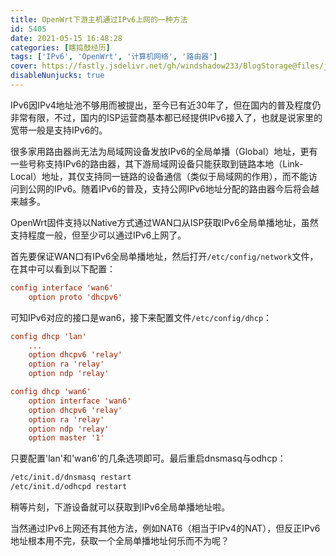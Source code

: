 ```yaml
---
title: OpenWrt下游主机通过IPv6上网的一种方法
id: 5405
date: 2021-05-15 16:48:28
categories: [瞎捣鼓经历]
tags: ['IPv6', 'OpenWrt', '计算机网络', '路由器']
cover: https://fastly.jsdelivr.net/gh/windshadow233/BlogStorage@files/jpg/f7f12d10f8c376f3d7597229fddd5350.jpg
disableNunjucks: true
---
```


IPv6因IPv4地址池不够用而被提出，至今已有近30年了，但在国内的普及程度仍非常有限，不过，国内的ISP运营商基本都已经提供IPv6接入了，也就是说家里的宽带一般是支持IPv6的。

很多家用路由器尚无法为局域网设备发放IPv6的全局单播（Global）地址，更有一些号称支持IPv6的路由器，其下游局域网设备只能获取到链路本地（Link-Local）地址，其仅支持同一链路的设备通信（类似于局域网的作用），而不能访问到公网的IPv6。随着IPv6的普及，支持公网IPv6地址分配的路由器今后将会越来越多。


OpenWrt固件支持以Native方式通过WAN口从ISP获取IPv6全局单播地址，虽然支持程度一般，但至少可以通过IPv6上网了。


首先要保证WAN口有IPv6全局单播地址，然后打开`/etc/config/network`文件，在其中可以看到以下配置：

```ini
config interface 'wan6'
    option proto 'dhcpv6'
```

可知IPv6对应的接口是wan6，接下来配置文件`/etc/config/dhcp`：

```ini
config dhcp 'lan'
	...
	option dhcpv6 'relay'
	option ra 'relay'
	option ndp 'relay'

config dhcp 'wan6'
	option interface 'wan6'
	option dhcpv6 'relay'
	option ra 'relay'
	option ndp 'relay'
	option master '1'
```

只要配置'lan'和'wan6'的几条选项即可。最后重启dnsmasq与odhcp：

```bash
/etc/init.d/dnsmasq restart
/etc/init.d/odhcpd restart
```

稍等片刻，下游设备就可以获取到IPv6全局单播地址啦。


当然通过IPv6上网还有其他方法，例如NAT6（相当于IPv4的NAT），但反正IPv6地址根本用不完，获取一个全局单播地址何乐而不为呢？
